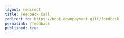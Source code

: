 ```yaml
---
layout: redirect
title: Feedback Call
redirect_to: https://book.downpayment.gift/feedback
permalink: /feedback
published: true
---
```


